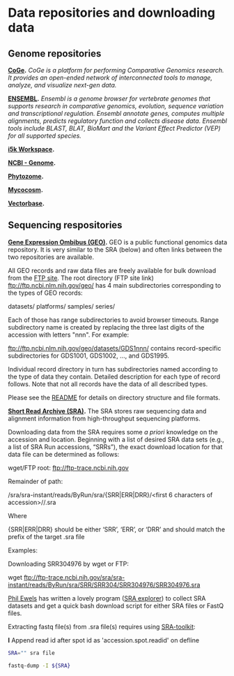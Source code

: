 # Data repositories and downloading data

## Genome repositories

__[CoGe](https://genomevolution.org/coge/).__ *CoGe is a platform for performing Comparative Genomics research. It provides an open-ended network of interconnected tools to manage, analyze, and visualize next-gen data.*

__[ENSEMBL](https://useast.ensembl.org/index.html).__ *Ensembl is a genome browser for vertebrate genomes that supports research in comparative genomics, evolution, sequence variation and transcriptional regulation. Ensembl annotate genes, computes multiple alignments, predicts regulatory function and collects disease data. Ensembl tools include BLAST, BLAT, BioMart and the Variant Effect Predictor (VEP) for all supported species.*

__[i5k Workspace](https://i5k.nal.usda.gov/content/data-downloads).__

__[NCBI - Genome](https://www.ncbi.nlm.nih.gov/genome/).__

__[Phytozome](https://phytozome.jgi.doe.gov/pz/portal.html).__

__[Mycocosm](https://genome.jgi.doe.gov/mycocosm/home).__

__[Vectorbase](https://www.vectorbase.org/).__

## Sequencing respositories

__[Gene Expression Ombibus (GEO)](https://www.ncbi.nlm.nih.gov/geo/).__ GEO is a public functional genomics data repository. It is very similar to the SRA (below) and often links between the two repositories are available.

All GEO records and raw data files are freely available for bulk download from the [FTP site](ftp://ftp.ncbi.nlm.nih.gov/geo/). The root directory (FTP site link) ftp://ftp.ncbi.nlm.nih.gov/geo/ has 4 main subdirectories corresponding to the types of GEO records:

datasets/
platforms/
samples/
series/

Each of those has range subdirectories to avoid browser timeouts. Range subdirectory name is created by replacing the three last digits of the accession with letters "nnn". For example:

ftp://ftp.ncbi.nlm.nih.gov/geo/datasets/GDS1nnn/ contains record-specific subdirectories for GDS1001, GDS1002, ..., and GDS1995.

Individual record directory in turn has subdirectories named according to the type of data they contain. Detailed description for each type of record follows. Note that not all records have the data of all described types.

Please see the [README](ftp://ftp.ncbi.nlm.nih.gov/geo/README.txt) for details on directory structure and file formats.

__[Short Read Archive (SRA)](https://www.ncbi.nlm.nih.gov/sra).__ The SRA stores raw sequencing data and alignment information from high-throughput sequencing platforms.

Downloading data from the SRA requires some _a priori_ knowledge on the accession and location. Beginning with a list of desired SRA data sets (e.g., a list of SRA Run accessions, “SRRs”), the exact download location for that data file can be determined as follows:

wget/FTP root: ftp://ftp-trace.ncbi.nih.gov

Remainder of path:

/sra/sra-instant/reads/ByRun/sra/{SRR|ERR|DRR}/<first 6 characters of accession>/<accession>/<accession>.sra

Where

{SRR|ERR|DRR} should be either ‘SRR’, ‘ERR’, or ‘DRR’ and should match the prefix of the target .sra file

Examples:

Downloading SRR304976 by wget or FTP:

wget ftp://ftp-trace.ncbi.nih.gov/sra/sra-instant/reads/ByRun/sra/SRR/SRR304/SRR304976/SRR304976.sra

[Phil Ewels](http://phil.ewels.co.uk/) has written a lovely program ([SRA explorer](https://ewels.github.io/sra-explorer/)) to collect SRA datasets and get a quick bash download script for either SRA files or FastQ files.

Extracting fastq file(s) from .sra file(s) requires using [SRA-toolkit](https://trace.ncbi.nlm.nih.gov/Traces/sra/sra.cgi?view=software):

__I__ Append read id after spot id as 'accession.spot.readid' on defline

```bash
SRA="" sra file

fastq-dump -I ${SRA}
```
